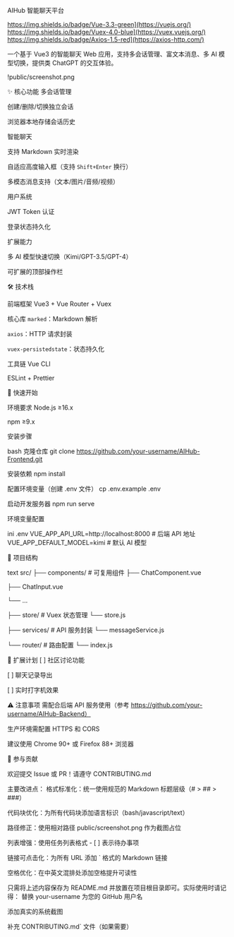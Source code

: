 AIHub 智能聊天平台

https://img.shields.io/badge/Vue-3.3-green](https://vuejs.org/)
https://img.shields.io/badge/Vuex-4.0-blue](https://vuex.vuejs.org/)
https://img.shields.io/badge/Axios-1.5-red](https://axios-http.com/)

一个基于 Vue3 的智能聊天 Web 应用，支持多会话管理、富文本消息、多 AI 模型切换，提供类 ChatGPT 的交互体验。

!public/screenshot.png <!-- 需替换实际截图路径 -->

✨ 核心功能
多会话管理

创建/删除/切换独立会话

浏览器本地存储会话历史

智能聊天

支持 Markdown 实时渲染

自适应高度输入框（支持 `Shift+Enter` 换行）

多模态消息支持（文本/图片/音频/视频）

用户系统

JWT Token 认证

登录状态持久化

扩展能力

多 AI 模型快速切换（Kimi/GPT-3.5/GPT-4）

可扩展的顶部操作栏

🛠 技术栈

前端框架
Vue3 + Vue Router + Vuex

核心库
`marked`：Markdown 解析

`axios`：HTTP 请求封装

`vuex-persistedstate`：状态持久化

工具链
Vue CLI

ESLint + Prettier

🚀 快速开始

环境要求
Node.js ≥16.x

npm ≥9.x

安装步骤

bash
克隆仓库
git clone https://github.com/your-username/AIHub-Frontend.git

安装依赖
npm install

配置环境变量（创建 .env 文件）
cp .env.example .env

启动开发服务器
npm run serve

环境变量配置

ini
.env
VUE_APP_API_URL=http://localhost:8000  # 后端 API 地址
VUE_APP_DEFAULT_MODEL=kimi             # 默认 AI 模型

📂 项目结构

text
src/
├── components/     # 可复用组件
├── ChatComponent.vue

├── ChatInput.vue

└── ...

├── store/          # Vuex 状态管理
└── store.js

├── services/       # API 服务封装
└── messageService.js

└── router/         # 路由配置
    └── index.js

🧩 扩展计划
[ ] 社区讨论功能

[ ] 聊天记录导出

[ ] 实时打字机效果

⚠️ 注意事项
需配合后端 API 服务使用（参考 https://github.com/your-username/AIHub-Backend）

生产环境需配置 HTTPS 和 CORS

建议使用 Chrome 90+ 或 Firefox 88+ 浏览器

🤝 参与贡献

欢迎提交 Issue 或 PR！请遵守 CONTRIBUTING.md

主要改进点：
格式标准化：统一使用规范的 Markdown 标题层级（# > ## > ###）

代码块优化：为所有代码块添加语言标识（bash/javascript/text）

路径修正：使用相对路径 public/screenshot.png 作为截图占位

列表增强：使用任务列表格式 - [ ] 表示待办事项

链接可点击化：为所有 URL 添加 ` 格式的 Markdown 链接

空格优化：在中英文混排处添加空格提升可读性

只需将上述内容保存为 README.md 并放置在项目根目录即可。实际使用时请记得：
替换 your-username 为您的 GitHub 用户名

添加真实的系统截图

补充 CONTRIBUTING.md` 文件（如果需要）
